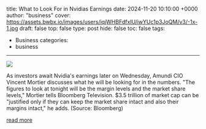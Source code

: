 title: What to Look For in Nvidias Earnings
date: 2024-11-20 10:10:00 +0000
author: "business"
cover: https://assets.bwbx.io/images/users/iqjWHBFdfxIU/iwYUc1p3JoQM/v3/-1x-1.jpg
draft: false
top: false
type: post
hide: false
toc: false
tags:
  - Business
categories:
  - business
---

![](https://assets.bwbx.io/images/users/iqjWHBFdfxIU/iwYUc1p3JoQM/v3/-1x-1.jpg)

As investors await Nvidia's earnings later on Wednesday, Amundi CIO Vincent Mortier discusses what he will be looking for in the numbers. "The figures to look at tonight will be the margin levels and the market share levels," Mortier tells Bloomberg Television. $3.5 trillion of market cap can be "justified only if they can keep the market share intact and also their margins intact," he adds. (Source: Bloomberg)

[read more](https://www.bloomberg.com/news/videos/2024-11-20/what-to-look-for-in-nvidia-s-earnings-video)
